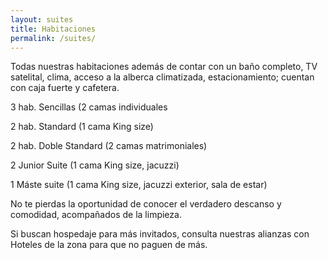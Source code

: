 ```yaml
---
layout: suites
title: Habitaciones
permalink: /suites/
---
```


Todas nuestras habitaciones además de contar con un baño completo, TV
satelital, clima, acceso a la alberca climatizada, estacionamiento; cuentan con
caja fuerte y cafetera.

3 hab. Sencillas (2 camas individuales

2 hab. Standard (1 cama King size)

2 hab. Doble Standard (2 camas matrimoniales)

2 Junior Suite (1 cama King size, jacuzzi)

1 Máste suite (1 cama King size, jacuzzi exterior, sala de estar)

No te pierdas la oportunidad de conocer el verdadero descanso y comodidad,
acompañados de la limpieza.

Si buscan hospedaje para más invitados, consulta nuestras alianzas con
Hoteles de la zona para que no paguen de más.